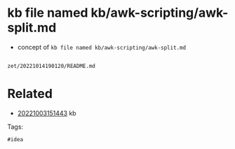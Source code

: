 # kb file named kb/awk-scripting/awk-split.md

- concept of `kb file named kb/awk-scripting/awk-split.md`

```
```

` zet/20221014190120/README.md `

# Related

- [20221003151443](/zet/20221003151443/README.md) kb

Tags:

    #idea

